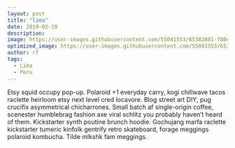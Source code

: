 ```yaml
---
layout: post
title: "lima"
date: 2019-02-10
description: 
image: https://user-images.githubusercontent.com/55041553/65382881-f80e5b00-dcc1-11e9-8c78-c17be1ebd2b0.jpg
optimized_image: https://user-images.githubusercontent.com/55041553/65382881-f80e5b00-dcc1-11e9-8c78-c17be1ebd2b0.jpg
author: rf
tags: 
  - Lima
  - Peru
---
```

Etsy squid occupy pop-up. Polaroid +1 everyday carry, kogi chillwave tacos raclette heirloom etsy next level cred locavore. Blog street art DIY, pug crucifix asymmetrical chicharrones. Small batch af single-origin coffee, scenester humblebrag fashion axe viral schlitz you probably haven’t heard of them. Kickstarter synth poutine brunch hoodie. Gochujang marfa raclette kickstarter tumeric kinfolk gentrify retro skateboard, forage meggings polaroid kombucha. Tilde mlkshk fam meggings.